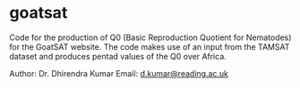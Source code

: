 # goatsat
Code for the production of Q0 (Basic Reproduction Quotient for Nematodes) for the GoatSAT website. The code makes use of an input from the TAMSAT dataset and produces pentad values of the Q0 over Africa. 

Author: Dr. Dhirendra Kumar
Email: d.kumar@reading.ac.uk
